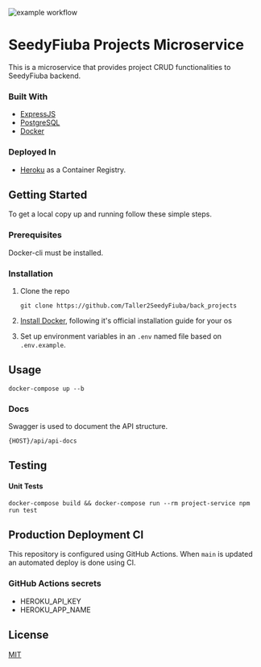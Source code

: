 ![example workflow](https://github.com/Taller2SeedyFiuba/back_projects/actions/workflows/main.yml/badge.svg)

# SeedyFiuba Projects Microservice

This is a microservice that provides project CRUD functionalities to SeedyFiuba backend.

### Built With

* [ExpressJS](https://expressjs.com/)
* [PostgreSQL](https://www.postgresql.org/)
* [Docker](https://www.docker.com/)

### Deployed In

* [Heroku](https://www.heroku.com/) as a Container Registry.

## Getting Started

To get a local copy up and running follow these simple steps.

### Prerequisites

Docker-cli must be installed. 

### Installation

1. Clone the repo
   ```git
   git clone https://github.com/Taller2SeedyFiuba/back_projects
   ```
2. [Install Docker](https://docs.docker.com/engine/install/), following it's official installation guide for your os

3. Set up environment variables in an ```.env``` named file based on ```.env.example```.

## Usage

```docker
docker-compose up --b
```

### Docs

Swagger is used to document the API structure. 
```
{HOST}/api/api-docs
```

## Testing

#### Unit Tests
```npm
docker-compose build && docker-compose run --rm project-service npm run test
```

## Production Deployment CI

This repository is configured using GitHub Actions. When ```main``` is updated an automated deploy is done using CI.

### GitHub Actions secrets

* HEROKU_API_KEY
* HEROKU_APP_NAME

## License
[MIT](https://choosealicense.com/licenses/mit/)
